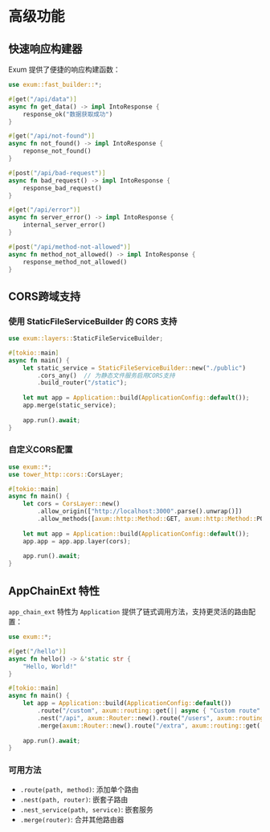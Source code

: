 # 高级功能

## 快速响应构建器

Exum 提供了便捷的响应构建函数：

```rust
use exum::fast_builder::*;

#[get("/api/data")]
async fn get_data() -> impl IntoResponse {
    response_ok("数据获取成功")
}

#[get("/api/not-found")]
async fn not_found() -> impl IntoResponse {
    reponse_not_found()
}

#[post("/api/bad-request")]
async fn bad_request() -> impl IntoResponse {
    response_bad_request()
}

#[get("/api/error")]
async fn server_error() -> impl IntoResponse {
    internal_server_error()
}

#[post("/api/method-not-allowed")]
async fn method_not_allowed() -> impl IntoResponse {
    response_method_not_allowed()
}
```

## CORS跨域支持

### 使用 StaticFileServiceBuilder 的 CORS 支持

```rust
use exum::layers::StaticFileServiceBuilder;

#[tokio::main]
async fn main() {
    let static_service = StaticFileServiceBuilder::new("./public")
        .cors_any()  // 为静态文件服务启用CORS支持
        .build_router("/static");
    
    let mut app = Application::build(ApplicationConfig::default());
    app.merge(static_service);
    
    app.run().await;
}
```

### 自定义CORS配置

```rust
use exum::*;
use tower_http::cors::CorsLayer;

#[tokio::main]
async fn main() {
    let cors = CorsLayer::new()
        .allow_origin(["http://localhost:3000".parse().unwrap()])
        .allow_methods([axum::http::Method::GET, axum::http::Method::POST]);
    
    let mut app = Application::build(ApplicationConfig::default());
    app.app = app.app.layer(cors);
    
    app.run().await;
}
```

## AppChainExt 特性

`app_chain_ext` 特性为 `Application` 提供了链式调用方法，支持更灵活的路由配置：

```rust
use exum::*;

#[get("/hello")]
async fn hello() -> &'static str {
    "Hello, World!"
}

#[tokio::main]
async fn main() {
    let app = Application::build(ApplicationConfig::default())
        .route("/custom", axum::routing::get(|| async { "Custom route" }))
        .nest("/api", axum::Router::new().route("/users", axum::routing::get(|| async { "Users API" })))
        .merge(axum::Router::new().route("/extra", axum::routing::get(|| async { "Extra route" })));
    
    app.run().await;
}
```

### 可用方法

- `.route(path, method)`: 添加单个路由
- `.nest(path, router)`: 嵌套子路由
- `.nest_service(path, service)`: 嵌套服务
- `.merge(router)`: 合并其他路由器